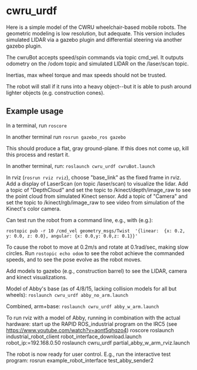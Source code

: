 # cwru_urdf
Here is a simple model of the CWRU wheelchair-based mobile robots.  The geometric modeling is low resolution, but adequate.  This version includes simulated LIDAR via a gazebo plugin and differential steering via another gazebo plugin.  

The cwruBot accepts speed/spin commands via topic cmd_vel.  It outputs odometry on the /odom topic and simulated LIDAR on the /laser/scan topic.  

Inertias, max wheel torque and max speeds should not be trusted.

The robot will stall if it runs into a heavy object--but it is able to push around lighter objects (e.g. construction cones).

## Example usage
In a terminal, run `roscore`

In another terminal run `rosrun gazebo_ros gazebo`  

This should produce a flat, gray ground-plane.  If this does not come up, kill this process and restart it.

In another terminal, run:
 `roslaunch cwru_urdf cwruBot.launch`

In rviz (`rosrun rviz rviz`), choose "base_link" as the fixed frame in rviz. 
Add a display of LaserScan (on topic /laser/scan) to visualize the lidar.
Add a topic of "DepthCloud" and set the topic to /kinect/depth/image_raw to see the point cloud from simulated Kinect sensor.
Add a topic of "Camera" and set the topic to /kinect/rgb/image_raw to see video from simulation of the Kinect's color camera.

Can test run the robot from a command line, e.g., with (e.g.):

`rostopic pub -r 10 /cmd_vel geometry_msgs/Twist  '{linear:  {x: 0.2, y: 0.0, z: 0.0}, angular: {x: 0.0,y: 0.0,z: 0.1}}'`

To cause the robot to move at 0.2m/s and rotate at 0.1rad/sec, making slow circles.
Run `rostopic echo odom` to see the robot achieve the commanded speeds, and to see the pose evolve as the robot moves.

Add models to gazebo (e.g., construction barrel) to see the LIDAR, camera and kinect visualizations.

Model of Abby's base (as of 4/8/15, lacking collision models for all but wheels):
`roslaunch cwru_urdf abby_no_arm.launch`

Combined, arm+base:
`roslaunch cwru_urdf abby_w_arm.launch`

To run rviz with a model of Abby, running in combination with the actual hardware:
	start up the RAPID ROS_industrial program on the IRC5 (see https://www.youtube.com/watch?v=aont5qhqzo4)
	roscore
 	roslaunch industrial_robot_client robot_interface_download.launch robot_ip:=192.168.0.50
	roslaunch cwru_urdf partial_abby_w_arm_rviz.launch

The robot is now ready for user control.  E.g., run the interactive test program:
	rosrun example_robot_interface test_abby_sender2



